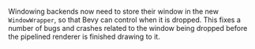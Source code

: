 Windowing backends now need to store their window in the new `WindowWrapper`, so that Bevy can control when it is dropped. This fixes a number of bugs and crashes related to the window being dropped before the pipelined renderer is finished drawing to it.
